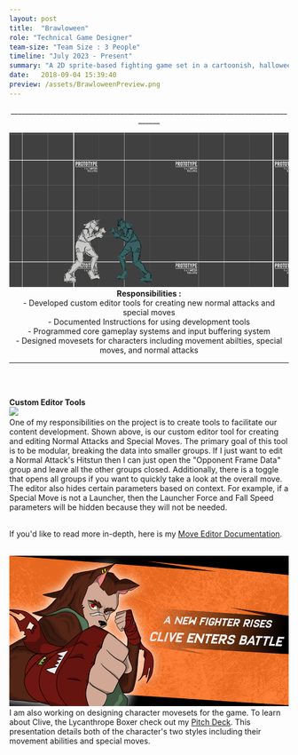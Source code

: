 ```yaml
---
layout: post
title:  "Brawloween"
role: "Technical Game Designer"
team-size: "Team Size : 3 People"
timeline: "July 2023 - Present"
summary: "A 2D sprite-based fighting game set in a cartoonish, halloween inspired world featuring new takes on classic monsters."
date:   2018-09-04 15:39:40
preview: /assets/BrawloweenPreview.png
---
```

<p align="center">____________________________________________________________________________________</p>
<p align="center">  
<img src="/assets/BrawloweenGifs/CliveCombo.gif"><br>
<b>Responsibilities :</b><br>
  - Developed custom editor tools for creating new normal attacks and special moves<br>
  - Documented Instructions for using development tools<br>
  - Programmed core gameplay systems and input buffering system<br>
  - Designed movesets for characters including movement abilties, special moves, and normal attacks

____________________________________________________________________________________
<br><br>

<b> Custom Editor Tools</b><br>
<img src="/assets/BrawloweenGifs/NormalAttackCustomEditor.gif"><br>
One of my responsibilities on the project is to create tools to facilitate our content development. Shown above, is our custom editor tool for creating and editing Normal Attacks and Special Moves. The primary goal of this tool is to be modular, breaking the data into smaller groups. If I just want to edit a Normal Attack's Hitstun then I can just open the "Opponent Frame Data" group and leave all the other groups closed. Additionally, there is a toggle that opens all groups if you want to quickly take a look at the overall move. The editor also hides certain parameters based on context. For example, if a Special Move is not a Launcher, then the Launcher Force and Fall Speed parameters will be hidden because they will not be needed.<br><br>

If you'd like to read more in-depth, here is my <a href="https://docs.google.com/document/d/13dCv29WsFoRbIdVQaPxMXBdBqzNINogZ-KMvsr4hsMQ/edit?usp=sharing"> Move Editor Documentation</a>.<br><br>

<a href="https://docs.google.com/presentation/d/1USMjjvOdRkfbaPvTS6eGCgtBI-I_NxuO56K2gFUEH2Q/edit?usp=sharing"> <img src="/assets/BrawloweenPitchDeck.png"></a><br>
I am also working on designing character movesets for the game. To learn about Clive, the Lycanthrope Boxer check out my <a href="https://docs.google.com/presentation/d/1USMjjvOdRkfbaPvTS6eGCgtBI-I_NxuO56K2gFUEH2Q/edit?usp=sharing"> Pitch Deck</a>. This presentation details both of the character's two styles including their movement abilities and special moves.
</p>
